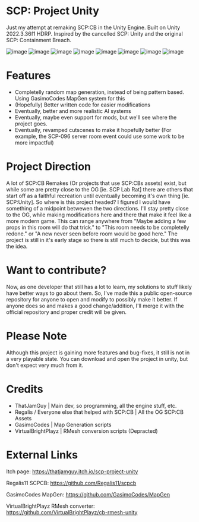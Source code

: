 # SCP: Project Unity
Just my attempt at remaking SCP:CB in the Unity Engine. Built on Unity 2022.3.36f1 HDRP.
Inspired by the cancelled SCP: Unity and the original SCP: Containment Breach.

![image](https://github.com/ThatJamGuy/scp-project-unity/assets/81861785/e7ecb7a5-0716-4f52-bb47-f14f1c823e21)
![image](https://github.com/ThatJamGuy/scp-project-unity/assets/81861785/f0d66d81-5d98-4cb9-8de3-4599814ca344)
![image](https://github.com/ThatJamGuy/scp-project-unity/assets/81861785/94ee85fb-139c-46d6-96bc-acee2ca9fc60)
![image](https://github.com/ThatJamGuy/scp-project-unity/assets/81861785/1638dfdc-4578-46bd-8a8c-25c20397141b)
![image](https://github.com/ThatJamGuy/scp-project-unity/assets/81861785/45109bba-5026-4c12-b7fe-4b9a5cd07bcd)
![image](https://github.com/ThatJamGuy/scp-project-unity/assets/81861785/6c274c8c-3bd0-4b4e-8c16-7a2a8b93d674)
![image](https://github.com/ThatJamGuy/scp-project-unity/assets/81861785/057c94ee-6e05-4954-893e-c97586f05422)
![image](https://github.com/ThatJamGuy/scp-project-unity/assets/81861785/ca2be39f-4ebb-4fca-80e7-14bd6d9e6b96)

# Features
- Completelly random map generation, instead of being pattern based. Using GasimoCodes MapGen system for this
- (Hopefully) Better written code for easier modifications
- Eventually, better and more realistic AI systems
- Eventually, maybe even support for mods, but we'll see where the project goes.
- Eventually, revamped cutscenes to make it hopefully better (For example, the SCP-096 server room event could use some work to be more impactful)

# Project Direction
A lot of SCP:CB Remakes (Or projects that use SCP:CBs assets) exist, but while some are pretty close to the OG [ie. SCP Lab Rat] there are others that start off as a faithful recreation until eventually becoming it's own thing [ie. SCP:Unity]. So where is this project headed? I figured I would have something of a midpoint betwewen the two directions. I'll stay pretty close to the OG, while making modifications here and there that make it feel like a more modern game. This can range anywhere from "Maybe adding a few props in this room will do that trick." to "This room needs to be completelly redone." or "A new never seen before room would be good here." The project is still in it's early stage so there is still much to decide, but this was the idea.

# Want to contribute?
Now, as one developer that still has a lot to learn, my solutions to stuff likely have better ways to go about them. So, I've made this a public open-source repository for anyone to open and modify to possibly make it better. If anyone does so and makes a good change/addition, I'll merge it with the official repository and proper credit will be given.

# Please Note
Although this project is gaining more features and bug-fixes, it still is not in a very playable state. You can download and open the project in unity, but don't expect very much from it.

# Credits
- ThatJamGuy | Main dev, so programming, all the engine stuff, etc.
- Regalis / Everyone else that helped with SCP:CB | All the OG SCP:CB Assets
- GasimoCodes | Map Generation scripts
- VirtualBrightPlayz | RMesh conversion scripts (Depracted)

# External Links
Itch page: https://thatjamguy.itch.io/scp-project-unity

Regalis11 SCPCB: https://github.com/Regalis11/scpcb

GasimoCodes MapGen: https://github.com/GasimoCodes/MapGen

VirtualBrightPlayz RMesh converter: https://github.com/VirtualBrightPlayz/cb-rmesh-unity
